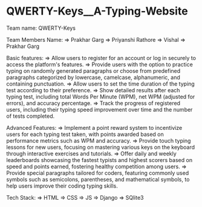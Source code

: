 # QWERTY-Keys__A-Typing-Website

Team name: QWERTY-Keys

Team Members Name: 
=> Prakhar Garg 
=> Priyanshi Rathore
=> Vishal 
=> Prakhar Garg

Basic features:
=> Allow users to register for an account or log in securely to access the platform's features.
=> Provide users with the option to practice typing on randomly generated paragraphs or choose from predefined paragraphs categorized by lowercase, camelcase, alphanumeric, and containing punctuation.
=> Allow users to set the time duration of the typing test according to their preference.
=> Show detailed results after each typing test, including total Words Per Minute (WPM), net WPM (adjusted for errors), and accuracy percentage.
=> Track the progress of registered users, including their typing speed improvement over time and the number of tests completed.

Advanced Features:
=> Implement a point reward system to incentivize users for each typing test taken, with points awarded based on performance metrics such as WPM and accuracy.
=> Provide touch typing lessons for new users, focusing on mastering various keys on the keyboard through interactive exercises and tutorials.
=> Offer daily and weekly leaderboards showcasing the fastest typists and highest scorers based on speed and points earned, fostering healthy competition among users.
=> Provide special paragraphs tailored for coders, featuring commonly used symbols such as semicolons, parentheses, and mathematical symbols, to help users improve their coding typing skills.

Tech Stack:
=> HTML
=> CSS
=> JS
=> Django
=> SQlite3


